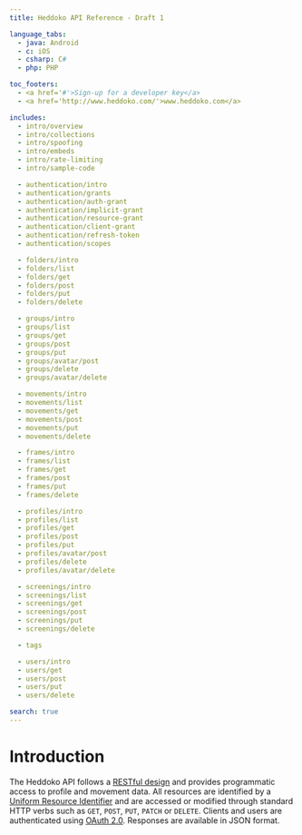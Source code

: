```yaml
---
title: Heddoko API Reference - Draft 1

language_tabs:
  - java: Android
  - c: iOS
  - csharp: C#
  - php: PHP

toc_footers:
  - <a href='#'>Sign-up for a developer key</a>
  - <a href='http://www.heddoko.com/'>www.heddoko.com</a>

includes:
  - intro/overview
  - intro/collections
  - intro/spoofing
  - intro/embeds
  - intro/rate-limiting
  - intro/sample-code

  - authentication/intro
  - authentication/grants
  - authentication/auth-grant
  - authentication/implicit-grant
  - authentication/resource-grant
  - authentication/client-grant
  - authentication/refresh-token
  - authentication/scopes

  - folders/intro
  - folders/list
  - folders/get
  - folders/post
  - folders/put
  - folders/delete

  - groups/intro
  - groups/list
  - groups/get
  - groups/post
  - groups/put
  - groups/avatar/post
  - groups/delete
  - groups/avatar/delete

  - movements/intro
  - movements/list
  - movements/get
  - movements/post
  - movements/put
  - movements/delete

  - frames/intro
  - frames/list
  - frames/get
  - frames/post
  - frames/put
  - frames/delete

  - profiles/intro
  - profiles/list
  - profiles/get
  - profiles/post
  - profiles/put
  - profiles/avatar/post
  - profiles/delete
  - profiles/avatar/delete

  - screenings/intro
  - screenings/list
  - screenings/get
  - screenings/post
  - screenings/put
  - screenings/delete

  - tags

  - users/intro
  - users/get
  - users/post
  - users/put
  - users/delete

search: true
---
```


# Introduction

The Heddoko API follows a [RESTful design](https://en.wikipedia.org/wiki/Representational_state_transfer) and provides programmatic access to profile and movement data. All resources are identified by a [Uniform Resource Identifier](https://en.wikipedia.org/wiki/Uniform_Resource_Identifier) and are accessed or modified through standard HTTP verbs such as `GET`, `POST`, `PUT`, `PATCH` or `DELETE`. Clients and users are authenticated using [OAuth 2.0](http://oauth.net/2/). Responses are available in JSON format.
